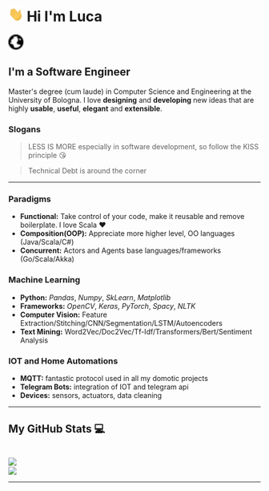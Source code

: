 # [<img src="https://raw.githubusercontent.com/ABSphreak/ABSphreak/master/gifs/Hi.gif" width="30px">][website] Hi I'm Luca
[<img height="30" src="https://raw.githubusercontent.com/iconic/open-iconic/master/svg/globe.svg" />][website]

## I'm a Software Engineer
Master's degree (cum laude) in Computer Science and Engineering at the University of Bologna.
I love **designing** and **developing** new ideas that are highly **usable**, **useful**, **elegant** and **extensible**.

### Slogans
> LESS IS MORE especially in software development, so follow the KISS principle 😘

> Technical Debt is around the corner 

---

### Paradigms
- **Functional:** Take control of your code, make it reusable and remove boilerplate. I love Scala ❤️
- **Composition(OOP):** Appreciate more higher level, OO languages (Java/Scala/C#)
- **Concurrent:** Actors and Agents base languages/frameworks (Go/Scala/Akka)
### Machine Learning
- **Python:** *Pandas*, *Numpy*, *SkLearn*, *Matplotlib*
- **Frameworks:** *OpenCV*, *Keras*, *PyTorch*, *Spacy*, *NLTK*
- **Computer Vision:** Feature Extraction/Stitching/CNN/Segmentation/LSTM/Autoencoders
- **Text Mining:** Word2Vec/Doc2Vec/Tf-Idf/Transformers/Bert/Sentiment Analysis
### IOT and Home Automations
- **MQTT:** fantastic protocol used in all my domotic projects
- **Telegram Bots:** integration of IOT and telegram api
- **Devices:** sensors, actuators, data cleaning

---

## My GitHub Stats 💻
<br>

<a href="https://github.com/anuraghazra/github-readme-stats">
  <img align="center" src="https://github-readme-stats.vercel.app/api?username=Giulianini&bg_color=30,e96443,904e95&title_color=fff&text_color=fff" />
</a>

<br/>

<a href="https://github.com/anuraghazra/github-readme-stats">
  <img align="center" src="https://github-readme-stats.vercel.app/api/top-langs/?username=Giulianini&hide=javascript,html,css&bg_color=30,e96443,904e95&title_color=fff&text_color=fff" />
</a>

---

<!-- Links -->
[youtube]: https://www.youtube.com/
[website]: https://www.google.com/
